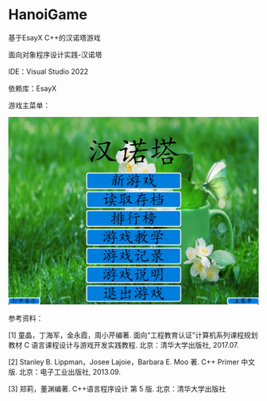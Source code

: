 # HanoiGame

基于EsayX C++的汉诺塔游戏

面向对象程序设计实践-汉诺塔

IDE：Visual Studio 2022

依赖库：EsayX

游戏主菜单：

<img src="/MD_Pic/MainMenu.png" width="800">

参考资料：

[1] 童晶，丁海军，金永霞，周小芹编著. 面向“工程教育认证”计算机系列课程规划教材 C 语言课程设计与游戏开发实践教程. 北京：清华大学出版社, 2017.07.

[2] Stanley B. Lippman，Josee Lajoie，Barbara E. Moo 著. C++ Primer 中文版. 北京：电子工业出版社, 2013.09.

[3] 郑莉，董渊编著. C++语言程序设计 第 5 版. 北京：清华大学出版社

